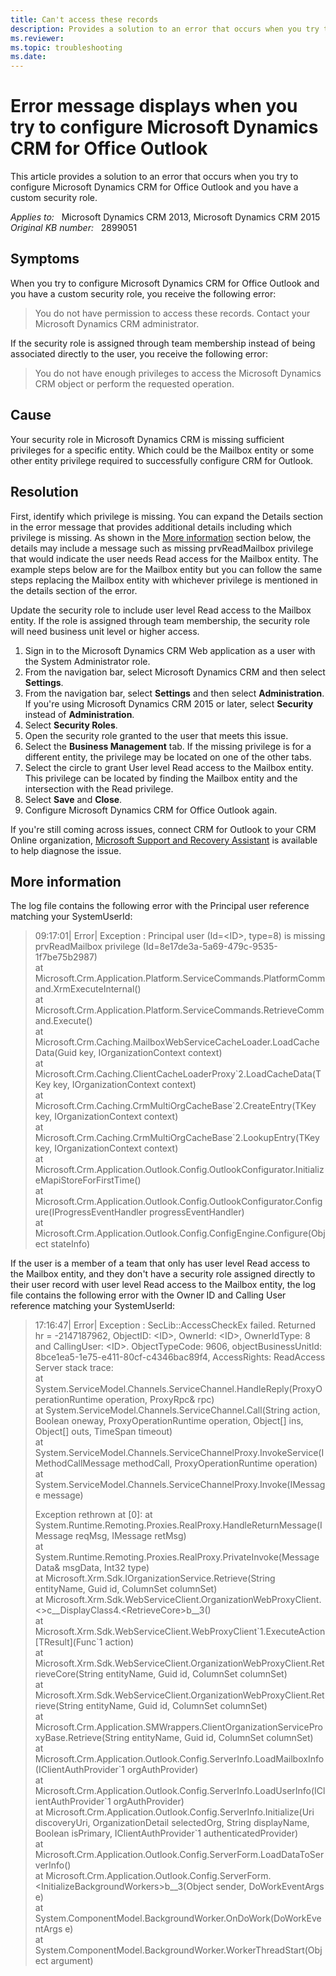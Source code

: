 ```yaml
---
title: Can't access these records
description: Provides a solution to an error that occurs when you try to configure Microsoft Dynamics CRM for Office Outlook and you have a custom security role.
ms.reviewer: 
ms.topic: troubleshooting
ms.date: 
---
```

# Error message displays when you try to configure Microsoft Dynamics CRM for Office Outlook

This article provides a solution to an error that occurs when you try to configure Microsoft Dynamics CRM for Office Outlook and you have a custom security role.

_Applies to:_ &nbsp; Microsoft Dynamics CRM 2013, Microsoft Dynamics CRM 2015  
_Original KB number:_ &nbsp; 2899051

## Symptoms

When you try to configure Microsoft Dynamics CRM for Office Outlook and you have a custom security role, you receive the following error:

> You do not have permission to access these records. Contact your Microsoft Dynamics CRM administrator.

If the security role is assigned through team membership instead of being associated directly to the user, you receive the following error:

> You do not have enough privileges to access the Microsoft Dynamics CRM object or perform the requested operation.

## Cause

Your security role in Microsoft Dynamics CRM is missing sufficient privileges for a specific entity. Which could be the Mailbox entity or some other entity privilege required to successfully configure CRM for Outlook.

## Resolution

First, identify which privilege is missing. You can expand the Details section in the error message that provides additional details including which privilege is missing. As shown in the [More information](#more-information) section below, the details may include a message such as missing prvReadMailbox privilege that would indicate the user needs Read access for the Mailbox entity. The example steps below are for the Mailbox entity but you can follow the same steps replacing the Mailbox entity with whichever privilege is mentioned in the details section of the error.

Update the security role to include user level Read access to the Mailbox entity. If the role is assigned through team membership, the security role will need business unit level or higher access.

1. Sign in to the Microsoft Dynamics CRM Web application as a user with the System Administrator role.
2. From the navigation bar, select Microsoft Dynamics CRM and then select **Settings**.
3. From the navigation bar, select **Settings** and then select **Administration**. If you're using Microsoft Dynamics CRM 2015 or later, select **Security** instead of **Administration**.
4. Select **Security Roles**.
5. Open the security role granted to the user that meets this issue.
6. Select the **Business Management** tab. If the missing privilege is for a different entity, the privilege may be located on one of the other tabs.
7. Select the circle to grant User level Read access to the Mailbox entity. This privilege can be located by finding the Mailbox entity and the intersection with the Read privilege.
8. Select **Save** and **Close**.
9. Configure Microsoft Dynamics CRM for Office Outlook again.

If you're still coming across issues, connect CRM for Outlook to your CRM Online organization, [Microsoft Support and Recovery Assistant](https://support.microsoft.com/office/about-the-microsoft-support-and-recovery-assistant-e90bb691-c2a7-4697-a94f-88836856c72f) is available to help diagnose the issue.

## More information

The log file contains the following error with the Principal user reference matching your SystemUserId:

> 09:17:01|  Error| Exception : Principal user (Id=\<ID>, type=8) is missing prvReadMailbox privilege (Id=8e17de3a-5a69-479c-9535-1f7be75b2987)  
at Microsoft.Crm.Application.Platform.ServiceCommands.PlatformCommand.XrmExecuteInternal()  
   at Microsoft.Crm.Application.Platform.ServiceCommands.RetrieveCommand.Execute()  
   at Microsoft.Crm.Caching.MailboxWebServiceCacheLoader.LoadCacheData(Guid key, IOrganizationContext context)  
   at Microsoft.Crm.Caching.ClientCacheLoaderProxy\`2.LoadCacheData(TKey key, IOrganizationContext context)  
   at Microsoft.Crm.Caching.CrmMultiOrgCacheBase\`2.CreateEntry(TKey key, IOrganizationContext context)  
   at Microsoft.Crm.Caching.CrmMultiOrgCacheBase\`2.LookupEntry(TKey key, IOrganizationContext context)  
   at Microsoft.Crm.Application.Outlook.Config.OutlookConfigurator.InitializeMapiStoreForFirstTime()  
   at Microsoft.Crm.Application.Outlook.Config.OutlookConfigurator.Configure(IProgressEventHandler progressEventHandler)  
   at Microsoft.Crm.Application.Outlook.Config.ConfigEngine.Configure(Object stateInfo)

If the user is a member of a team that only has user level Read access to the Mailbox entity, and they don't have a security role assigned directly to their user record with user level Read access to the Mailbox entity, the log file contains the following error with the Owner ID and Calling User reference matching your SystemUserId:

> 17:16:47|  Error| Exception : SecLib::AccessCheckEx failed. Returned hr = -2147187962, ObjectID: \<ID>, OwnerId: \<ID>,  OwnerIdType: 8 and CallingUser: \<ID>. ObjectTypeCode: 9606, objectBusinessUnitId: 8bce1ea5-1e75-e411-80cf-c4346bac89f4, AccessRights: ReadAccess  
Server stack trace:  
   at System.ServiceModel.Channels.ServiceChannel.HandleReply(ProxyOperationRuntime operation, ProxyRpc& rpc)  
   at System.ServiceModel.Channels.ServiceChannel.Call(String action, Boolean oneway, ProxyOperationRuntime operation, Object[] ins, Object[] outs, TimeSpan timeout)  
   at System.ServiceModel.Channels.ServiceChannelProxy.InvokeService(IMethodCallMessage methodCall, ProxyOperationRuntime operation)  
   at System.ServiceModel.Channels.ServiceChannelProxy.Invoke(IMessage message)
>
> Exception rethrown at [0]:
   at System.Runtime.Remoting.Proxies.RealProxy.HandleReturnMessage(IMessage reqMsg, IMessage retMsg)  
   at System.Runtime.Remoting.Proxies.RealProxy.PrivateInvoke(MessageData& msgData, Int32 type)  
   at Microsoft.Xrm.Sdk.IOrganizationService.Retrieve(String entityName, Guid id, ColumnSet columnSet)  
   at Microsoft.Xrm.Sdk.WebServiceClient.OrganizationWebProxyClient.<>c__DisplayClass4.\<RetrieveCore>b__3()  
   at Microsoft.Xrm.Sdk.WebServiceClient.WebProxyClient\`1.ExecuteAction[TResult](Func\`1 action)  
   at Microsoft.Xrm.Sdk.WebServiceClient.OrganizationWebProxyClient.RetrieveCore(String entityName, Guid id, ColumnSet columnSet)  
   at Microsoft.Xrm.Sdk.WebServiceClient.OrganizationWebProxyClient.Retrieve(String entityName, Guid id, ColumnSet columnSet)  
   at Microsoft.Crm.Application.SMWrappers.ClientOrganizationServiceProxyBase.Retrieve(String entityName, Guid id, ColumnSet columnSet)  
   at Microsoft.Crm.Application.Outlook.Config.ServerInfo.LoadMailboxInfo(IClientAuthProvider\`1 orgAuthProvider)  
   at Microsoft.Crm.Application.Outlook.Config.ServerInfo.LoadUserInfo(IClientAuthProvider\`1 orgAuthProvider)  
   at Microsoft.Crm.Application.Outlook.Config.ServerInfo.Initialize(Uri discoveryUri, OrganizationDetail selectedOrg, String displayName, Boolean isPrimary, IClientAuthProvider\`1 authenticatedProvider)  
   at Microsoft.Crm.Application.Outlook.Config.ServerForm.LoadDataToServerInfo()  
   at Microsoft.Crm.Application.Outlook.Config.ServerForm.\<InitializeBackgroundWorkers>b__3(Object sender, DoWorkEventArgs e)  
   at System.ComponentModel.BackgroundWorker.OnDoWork(DoWorkEventArgs e)  
   at System.ComponentModel.BackgroundWorker.WorkerThreadStart(Object argument)
